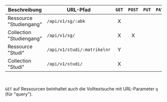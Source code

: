 
| Beschreibung             | **URL-Pfad**                | `GET` | `POST` | `PUT` | `PATCH` | `DELETE` |
|--------------------------|-----------------------------| :---: | :---:  | :---: | :---:   | :---:    |
| Ressource  "Studiengang" | `/api/v1/sg/:abk`           | X     |        |       |         |          |
| Collection "Studiengang" | `/api/v1/sg/`               | X     | X      |       |         |          |
| Ressource  "Studi"       | `/api/v1/studi/:matrikelnr` | Y     |        |       |         |          |
| Collection "Studi"       | `/api/v1/studi/`            | X     |        |       |         |          |

<br>

`GET` auf Ressourcen beinhaltet auch die Volltextsuche mit URL-Parameter `q` (für "query").

<br>